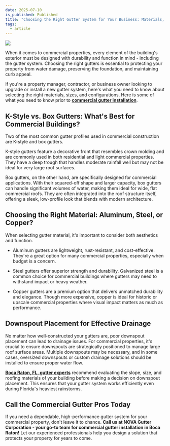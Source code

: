 ```yaml
---
date: 2025-07-10
is_published: Published
title: "Choosing the Right Gutter System for Your Business: Materials, Sizes, and Configurations Explained"
tags:
  - article
---
```

![](/media/choosing-the-right-gutter-system-for-your-business.jpg)

When it comes to commercial properties, every element of the building's exterior must be designed with durability and function in mind - including the gutter system. Choosing the right gutters is essential to protecting your property from water damage, preserving the foundation, and maintaining curb appeal.

If you're a property manager, contractor, or business owner looking to upgrade or install a new gutter system, here's what you need to know about selecting the right materials, sizes, and configurations. Here is some of what you need to know prior to [**commercial gutter installation**](https://novagutter.com/#commercial-gutter-installation).

## K-Style vs. Box Gutters: What's Best for Commercial Buildings?

Two of the most common gutter profiles used in commercial construction are K-style and box gutters.

K-style gutters feature a decorative front that resembles crown molding and are commonly used in both residential and light commercial properties. They have a deep trough that handles moderate rainfall well but may not be ideal for very large roof surfaces.

Box gutters, on the other hand, are specifically designed for commercial applications. With their squared-off shape and larger capacity, box gutters can handle significant volumes of water, making them ideal for wide, flat commercial roofs. They are often integrated into the roof structure itself, offering a sleek, low-profile look that blends with modern architecture.

## Choosing the Right Material: Aluminum, Steel, or Copper?

When selecting gutter material, it's important to consider both aesthetics and function.

*   Aluminum gutters are lightweight, rust-resistant, and cost-effective. They're a great option for many commercial properties, especially when budget is a concern.
    
*   Steel gutters offer superior strength and durability. Galvanized steel is a common choice for commercial buildings where gutters may need to withstand impact or heavy weather.
    
*   Copper gutters are a premium option that delivers unmatched durability and elegance. Though more expensive, copper is ideal for historic or upscale commercial properties where visual impact matters as much as performance.
    

## Downspout Placement for Effective Drainage

No matter how well-constructed your gutters are, poor downspout placement can lead to drainage issues. For commercial properties, it's crucial to ensure downspouts are strategically positioned to manage large roof surface areas. Multiple downspouts may be necessary, and in some cases, oversized downspouts or custom drainage solutions should be installed to ensure proper water flow.

[**Boca Raton, FL, gutter experts**](https://www.novagutter.com/) recommend evaluating the slope, size, and roofing materials of your building before making a decision on downspout placement. This ensures that your gutter system works efficiently even during Florida's heaviest rainstorms.

## Call the Commercial Gutter Pros Today

If you need a dependable, high-performance gutter system for your commercial property, don't leave it to chance. **Call us at NOVA Gutter Corporation - your go-to team for commercial gutter installation in Boca Raton!** Let our experienced professionals help you design a solution that protects your property for years to come.